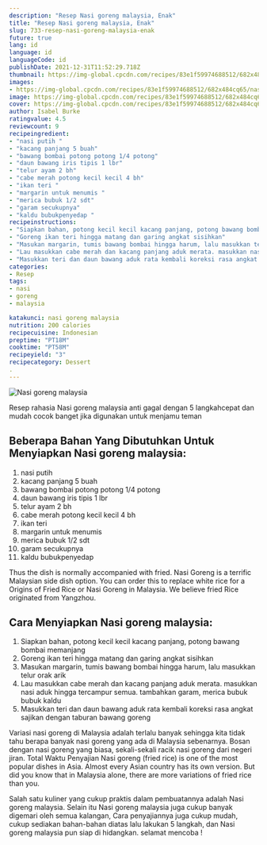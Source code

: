 ```yaml
---
description: "Resep Nasi goreng malaysia, Enak"
title: "Resep Nasi goreng malaysia, Enak"
slug: 733-resep-nasi-goreng-malaysia-enak
future: true
lang: id
language: id
languageCode: id
publishDate: 2021-12-31T11:52:29.718Z 
thumbnail: https://img-global.cpcdn.com/recipes/83e1f59974688512/682x484cq65/nasi-goreng-malaysia-foto-resep-utama.png
images:
- https://img-global.cpcdn.com/recipes/83e1f59974688512/682x484cq65/nasi-goreng-malaysia-foto-resep-utama.png
image: https://img-global.cpcdn.com/recipes/83e1f59974688512/682x484cq65/nasi-goreng-malaysia-foto-resep-utama.png
cover: https://img-global.cpcdn.com/recipes/83e1f59974688512/682x484cq65/nasi-goreng-malaysia-foto-resep-utama.png
author: Isabel Burke
ratingvalue: 4.5
reviewcount: 9
recipeingredient:
- "nasi putih "
- "kacang panjang 5 buah"
- "bawang bombai potong potong 1/4 potong"
- "daun bawang iris tipis 1 lbr"
- "telur ayam 2 bh"
- "cabe merah potong kecil kecil 4 bh"
- "ikan teri "
- "margarin untuk menumis "
- "merica bubuk 1/2 sdt"
- "garam secukupnya"
- "kaldu bubukpenyedap "
recipeinstructions:
- "Siapkan bahan, potong kecil kecil kacang panjang, potong bawang bombai memanjang"
- "Goreng ikan teri hingga matang dan garing angkat sisihkan"
- "Masukan margarin, tumis bawang bombai hingga harum, lalu masukkan telur orak arik"
- "Lau masukkan cabe merah dan kacang panjang aduk merata. masukkan nasi aduk hingga tercampur semua. tambahkan garam, merica bubuk bubuk kaldu"
- "Masukkan teri dan daun bawang aduk rata kembali koreksi rasa angkat sajikan dengan taburan bawang goreng"
categories:
- Resep
tags:
- nasi
- goreng
- malaysia

katakunci: nasi goreng malaysia 
nutrition: 200 calories
recipecuisine: Indonesian
preptime: "PT18M"
cooktime: "PT58M"
recipeyield: "3"
recipecategory: Dessert
. 
---
```



![Nasi goreng malaysia](https://img-global.cpcdn.com/recipes/83e1f59974688512/682x484cq65/nasi-goreng-malaysia-foto-resep-utama.png)

Resep rahasia Nasi goreng malaysia  anti gagal dengan 5 langkahcepat dan mudah cocok banget jika digunakan untuk menjamu teman

<!--inarticleads1-->

## Beberapa Bahan Yang Dibutuhkan Untuk Menyiapkan Nasi goreng malaysia:

1. nasi putih 
1. kacang panjang 5 buah
1. bawang bombai potong potong 1/4 potong
1. daun bawang iris tipis 1 lbr
1. telur ayam 2 bh
1. cabe merah potong kecil kecil 4 bh
1. ikan teri 
1. margarin untuk menumis 
1. merica bubuk 1/2 sdt
1. garam secukupnya
1. kaldu bubukpenyedap 

Thus the dish is normally accompanied with fried. Nasi Goreng is a terrific Malaysian side dish option. You can order this to replace white rice for a Origins of Fried Rice or Nasi Goreng in Malaysia. We believe fried Rice originated from Yangzhou. 

<!--inarticleads2-->

## Cara Menyiapkan Nasi goreng malaysia:

1. Siapkan bahan, potong kecil kecil kacang panjang, potong bawang bombai memanjang
1. Goreng ikan teri hingga matang dan garing angkat sisihkan
1. Masukan margarin, tumis bawang bombai hingga harum, lalu masukkan telur orak arik
1. Lau masukkan cabe merah dan kacang panjang aduk merata. masukkan nasi aduk hingga tercampur semua. tambahkan garam, merica bubuk bubuk kaldu
1. Masukkan teri dan daun bawang aduk rata kembali koreksi rasa angkat sajikan dengan taburan bawang goreng


Variasi nasi goreng di Malaysia adalah terlalu banyak sehingga kita tidak tahu berapa banyak nasi goreng yang ada di Malaysia sebenarnya. Bosan dengan nasi goreng yang biasa, sekali-sekali racik nasi goreng dari negeri jiran. Total Waktu Penyajian  Nasi goreng (fried rice) is one of the most popular dishes in Asia. Almost every Asian country has its own version. But did you know that in Malaysia alone, there are more variations of fried rice than you. 

Salah satu kuliner yang cukup praktis dalam pembuatannya adalah  Nasi goreng malaysia. Selain itu  Nasi goreng malaysia  juga cukup banyak digemari oleh semua kalangan, Cara penyajiannya juga cukup mudah, cukup sediakan bahan-bahan diatas lalu lakukan 5 langkah, dan  Nasi goreng malaysia  pun siap di hidangkan. selamat mencoba !
